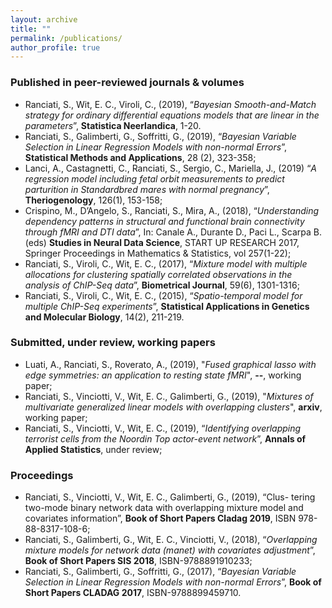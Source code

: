 ```yaml
---
layout: archive
title: ""
permalink: /publications/
author_profile: true
---
```

### Published in peer-reviewed journals & volumes

* Ranciati, S., Wit, E. C., Viroli, C., (2019), “*Bayesian Smooth-and-Match strategy for ordinary differential equations models that are linear in the parameters*”, **Statistica Neerlandica**, 1-20.
* Ranciati, S., Galimberti, G., Soffritti, G., (2019), “*Bayesian Variable Selection in Linear Regression Models with non-normal Errors*”, **Statistical Methods and Applications**, 28 (2), 323-358;
* Lanci, A., Castagnetti, C., Ranciati, S., Sergio, C., Mariella, J., (2019) “*A regression model including fetal orbit measurements to predict parturition in Standardbred mares with normal pregnancy*”, **Theriogenology**, 126(1), 153-158;
* Crispino, M., D’Angelo, S., Ranciati, S., Mira, A., (2018), “*Understanding dependency patterns in structural and functional brain connectivity through fMRI and DTI data*”, In: Canale A., Durante D., Paci L., Scarpa B. (eds) **Studies in Neural Data Science**, START UP RESEARCH 2017, Springer Proceedings in Mathematics & Statistics, vol 257(1-22);
* Ranciati, S., Viroli, C., Wit, E. C., (2017), “*Mixture model with multiple allocations for clustering spatially correlated observations in the analysis of ChIP-Seq data*”, **Biometrical Journal**, 59(6), 1301-1316;
* Ranciati, S., Viroli, C., Wit, E. C., (2015), “*Spatio-temporal model for multiple ChIP-Seq experiments*”, **Statistical Applications in Genetics and Molecular Biology**, 14(2), 211-219.

### Submitted, under review, working papers

* Luati, A., Ranciati, S., Roverato, A., (2019), "*Fused graphical lasso with edge symmetries: an application to resting state fMRI*", **--**, working paper;
* Ranciati, S., Vinciotti, V., Wit, E. C., Galimberti, G., (2019), "*Mixtures of multivariate generalized linear models with overlapping clusters*", **arxiv**, working paper;
* Ranciati, S., Vinciotti, V., Wit, E. C., (2019), “*Identifying overlapping terrorist cells from the Noordin Top actor-event network*”, **Annals of Applied Statistics**, under review;

### Proceedings

* Ranciati, S., Vinciotti, V., Wit, E. C., Galimberti, G., (2019), “Clus- tering two-mode binary network data with overlapping mixture model and covariates information”, **Book of Short Papers Cladag 2019**, ISBN 978-88-8317-108-6;
* Ranciati, S., Galimberti, G., Wit, E. C., Vinciotti, V., (2018), “*Overlapping mixture models for network data (manet) with covariates adjustment*”, **Book of Short Papers SIS 2018**, ISBN-9788891910233;
* Ranciati, S., Galimberti, G., Soffritti, G., (2017), “*Bayesian Variable Selection in Linear Regression Models with non-normal Errors*”, **Book of Short Papers CLADAG 2017**, ISBN-9788899459710.

